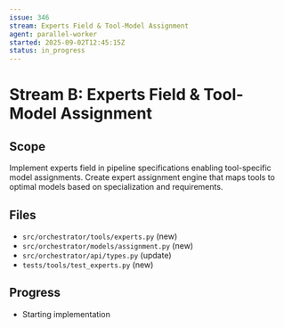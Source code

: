 ```yaml
---
issue: 346
stream: Experts Field & Tool-Model Assignment
agent: parallel-worker
started: 2025-09-02T12:45:15Z
status: in_progress
---
```


# Stream B: Experts Field & Tool-Model Assignment

## Scope
Implement experts field in pipeline specifications enabling tool-specific model assignments. Create expert assignment engine that maps tools to optimal models based on specialization and requirements.

## Files
- `src/orchestrator/tools/experts.py` (new)
- `src/orchestrator/models/assignment.py` (new)
- `src/orchestrator/api/types.py` (update)
- `tests/tools/test_experts.py` (new)

## Progress
- Starting implementation